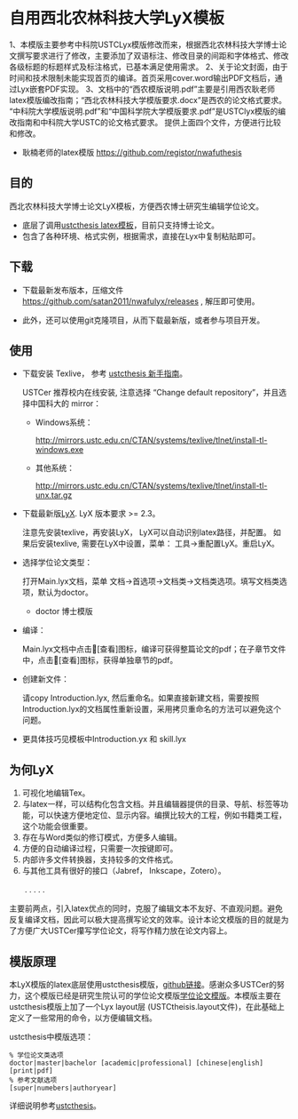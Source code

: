 # 自用西北农林科技大学LyX模板 #

1、本模版主要参考中科院USTCLyx模版修改而来，根据西北农林科技大学博士论文撰写要求进行了修改，主要添加了双语标注、修改目录的间距和字体格式、修改各级标题的标题样式及标注格式，已基本满足使用需求。
2、关于论文封面，由于时间和技术限制未能实现首页的编译。首页采用cover.word输出PDF文档后，通过Lyx嵌套PDF实现。
3、文档中的“西农模版说明.pdf”主要是引用西农耿老师latex模版编改指南；“西北农林科技大学模版要求.docx”是西农的论文格式要求。
“中科院大学模版说明.pdf”和“中国科学院大学模版要求.pdf”是USTClyx模版的编改指南和中科院大学USTC的论文格式要求。
提供上面四个文件，方便进行比较和修改。

* 耿楠老师的latex模版
https://github.com/registor/nwafuthesis



## 目的 ##

西北农林科技大学博士论文LyX模板，方便西农博士研究生编辑学位论文。

* 底层了调用[ustcthesis latex模板](https://github.com/ustctug/ustcthesis)，目前只支持博士论文。
* 包含了各种环境、格式实例，根据需求，直接在Lyx中复制粘贴即可。

## 下载 ##

* 下载最新发布版本，压缩文件 https://github.com/satan2011/nwafulyx/releases , 解压即可使用。

* 此外，还可以使用git克隆项目，从而下载最新版，或者参与项目开发。

  
## 使用 ##

* 下载安装 Texlive， 参考 [ustcthesis 新手指南](https://github.com/ustctug/ustcthesis/wiki/新手指南)。

  USTCer 推荐校内在线安装, 注意选择 “Change default repository”，并且选择中国科大的 mirror：

  * Windows系统：

     <http://mirrors.ustc.edu.cn/CTAN/systems/texlive/tlnet/install-tl-windows.exe>

  * 其他系统：

    <http://mirrors.ustc.edu.cn/CTAN/systems/texlive/tlnet/install-tl-unx.tar.gz>

* 下载最新版[LyX](https://www.lyx.org/Download). LyX 版本要求 >= 2.3。

  注意先安装texlive，再安装LyX， LyX可以自动识别latex路径，并配置。 如果后安装texlive, 需要在LyX中设置，菜单： 工具->重配置LyX。重启LyX。

* 选择学位论文类型：

  打开Main.lyx文档，菜单 文档->首选项->文档类->文档类选项。填写文档类选项，默认为doctor。

  * doctor	  博士模版


* 编译：

  Main.lyx文档中点击👀[查看]图标，编译可获得整篇论文的pdf；在子章节文件中，点击👀[查看]图标，获得单独章节的pdf。

* 创建新文件：

  请copy Introduction.lyx, 然后重命名。如果直接新建文档，需要按照Introduction.lyx的文档属性重新设置，采用拷贝重命名的方法可以避免这个问题。

* 更具体技巧见模板中Introduction.yx 和 skill.lyx


## 为何LyX 

1. 可视化地编辑Tex。
2. 与latex一样，可以结构化包含文档。并且编辑器提供的目录、导航、标签等功能，可以快速方便地定位、显示内容。编撰比较大的工程，例如书籍类工程， 这个功能会很重要。
3. 存在与Word类似的修订模式，方便多人编辑。
4. 方便的自动编译过程，只需要一次按键即可。
5. 内部许多文件转换器，支持较多的文件格式。
6. 与其他工具有很好的接口（Jabref， Inkscape，Zotero）。

　　. . . . . 

主要前两点，引入latex优点的同时，克服了编辑文本不友好、不直观问题。避免反复编译文档，因此可以极大提高撰写论文的效率。设计本论文模版的目的就是为了方便广大USTCer攥写学位论文，将写作精力放在论文内容上。

## 模版原理

本LyX模版的latex底层使用ustcthesis模版，[github链接](https://github.com/ustctug/ustcthesis)。感谢众多USTCer的努力，这个模版已经是研究生院认可的学位论文模版[学位论文模版](https://gradschool.ustc.edu.cn/ylb/xw.html)。本模版主要在ustcthesis模版上加了一个Lyx layout层 (USTCtheisis.layout文件)，在此基础上定义了一些常用的命令，以方便编辑文档。

ustcthesis中模版选项：

````
% 学位论文类选项
doctor|master|bachelor [academic|professional] [chinese|english] [print|pdf]
% 参考文献选项
[super|numebers|authoryear]
````

详细说明参考[ustcthesis](https://github.com/ustctug/ustcthesis)。

